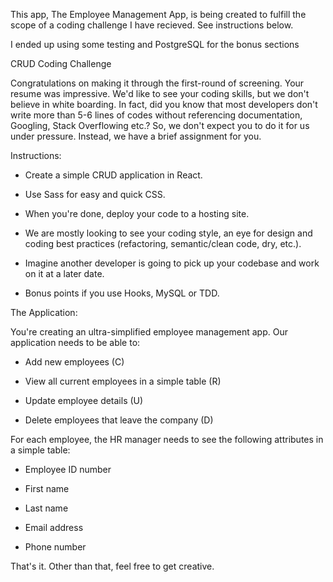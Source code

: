This app, The Employee Management App, is being created to fulfill the scope of a coding challenge I have recieved.  See instructions below.

I ended up using some testing and PostgreSQL for the bonus sections



CRUD Coding Challenge

 

Congratulations on making it through the first-round of screening. Your resume was impressive. We'd like to see your coding skills, but we don't believe in white boarding. In fact, did you know that most developers don't write more than 5-6 lines of codes without referencing documentation, Googling, Stack Overflowing etc.? So, we don't expect you to do it for us under pressure. Instead, we have a brief assignment for you.

 

Instructions:

 

- Create a simple CRUD application in React.

- Use Sass for easy and quick CSS.

- When you're done, deploy your code to a hosting site.

- We are mostly looking to see your coding style, an eye for design and coding best practices (refactoring, semantic/clean code, dry, etc.).

- Imagine another developer is going to pick up your codebase and work on it at a later date.

- Bonus points if you use Hooks, MySQL or TDD.

 

The Application:

 

You're creating an ultra-simplified employee management app. Our application needs to be able to:

- Add new employees (C)

- View all current employees in a simple table (R)

- Update employee details (U)

- Delete employees that leave the company (D)

 

For each employee, the HR manager needs to see the following attributes in a simple table:

- Employee ID number

- First name

- Last name

- Email address

- Phone number

 

That's it. Other than that, feel free to get creative.
